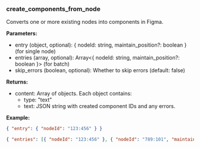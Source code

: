 ### create_components_from_node
Converts one or more existing nodes into components in Figma.

**Parameters:**
- entry (object, optional): { nodeId: string, maintain_position?: boolean } (for single node)
- entries (array, optional): Array<{ nodeId: string, maintain_position?: boolean }> (for batch)
- skip_errors (boolean, optional): Whether to skip errors (default: false)

**Returns:**
- content: Array of objects. Each object contains:
    - type: "text"
    - text: JSON string with created component IDs and any errors.

**Example:**
```json
{ "entry": { "nodeId": "123:456" } }
```
```json
{ "entries": [{ "nodeId": "123:456" }, { "nodeId": "789:101", "maintain_position": true }], "skip_errors": true }

